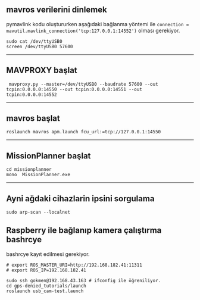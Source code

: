 ## mavros verilerini dinlemek

pymavlink kodu oluştururken aşağıdaki bağlanma yöntemi ile `connection = mavutil.mavlink_connection('tcp:127.0.0.1:14552')` olması gerekiyor.

```
sudo cat /dev/ttyUSB0
screen /dev/ttyUSB0 57600
```
---------------------------------------------------------------------------------

## MAVPROXY başlat
```
 mavproxy.py --master=/dev/ttyUSB0 --baudrate 57600 --out tcpin:0.0.0.0:14550 --out tcpin:0.0.0.0:14551 --out tcpin:0.0.0.0:14552
```

--------------------------------------------------------------
## mavros başlat

```
roslaunch mavros apm.launch fcu_url:=tcp://127.0.0.1:14550
```
---------------------------------------------------------------------------------
## MissionPlanner başlat

```
cd missionplanner
mono  MissionPlanner.exe
```

---------------------------------------------------------------------------------

## Ayni ağdaki cihazlarin ipsini sorgulama
```
sudo arp-scan --localnet
```

## Raspberry ile bağlanıp kamera çalıştırma bashrcye
bashrcye kayıt edilmesi gerekiyor.
```
# export ROS_MASTER_URI=http://192.168.182.41:11311 
# export ROS_IP=192.168.182.41
```

```
sudo ssh gokmen@192.168.43.163 # ifconfig ile öğreniliyor. 
cd gps-denied_tutorials/launch
roslaunch usb_cam-test.launch
```
